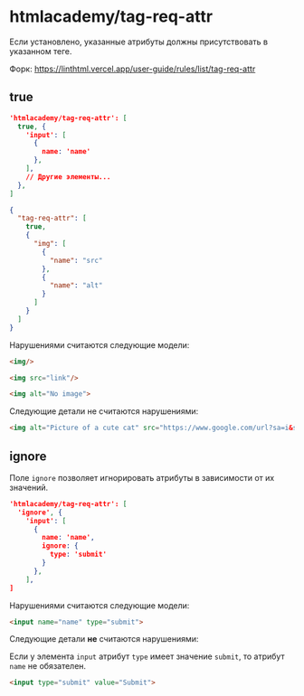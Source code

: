 # htmlacademy/tag-req-attr

Если установлено, указанные атрибуты должны присутствовать в указанном теге.

Форк: https://linthtml.vercel.app/user-guide/rules/list/tag-req-attr

## true

```json
'htmlacademy/tag-req-attr': [
  true, {
    'input': [
      {
        name: 'name'
      },
    ],
    // Другие элементы...
  },
]
```

```json
{
  "tag-req-attr": [
    true,
    {
      "img": [
        {
          "name": "src"
        },
        {
          "name": "alt"
        }
      ]
    }
  ]
}
```

Нарушениями считаются следующие модели:

```html
<img/>
```

```html
<img src="link"/>
```

```html
<img alt="No image">
```

Следующие детали не считаются нарушениями:

```html
<img alt="Picture of a cute cat" src="https://www.google.com/url?sa=i&source=images&cd=&cad=rja&uact=8&ved=2ahUKEwiHzdu5n4ThAhXOxYUKHebmDXoQjRx6BAgBEAU&url=https%3A%2F%2Fimgur.com%2Fgallery%2FHzG2YW8&psig=AOvVaw3w5Zu0oMuDZy83zsfn0NMU&ust=1552742695628256">
```

## ignore

Поле `ignore` позволяет игнорировать атрибуты в зависимости от их значений.

```json
'htmlacademy/tag-req-attr': [
  'ignore', {
    'input': [
      {
        name: 'name',
        ignore: {
          type: 'submit'
        }
      },
    ],
]
```

Нарушениями считаются следующие модели:

```html
<input name="name" type="submit">
```

Следующие детали **не** считаются нарушениями:

Если у элемента `input` атрибут `type` имеет значение `submit`, то атрибут `name` не обязателен.
```html
<input type="submit" value="Submit">
```
